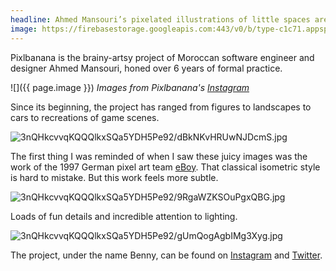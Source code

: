 ```yaml
---
headline: Ahmed Mansouri’s pixelated illustrations of little spaces are delicious
image: https://firebasestorage.googleapis.com:443/v0/b/type-c1c71.appspot.com/o/3nQHkcvvqKQQQlkxSQa5YDH5Pe92%2FpD3SV0fj0cytquPz.jpg?alt=media&token=ea5b7942-8ed5-4022-8c66-528e3879936a
---
```


Pixlbanana is the brainy-artsy project of Moroccan software engineer and designer Ahmed Mansouri, honed over 6 years of formal practice.

![]({{ page.image }})
*Images from Pixlbanana's [Instagram](https://www.instagram.com/pixlbanana)*


Since its beginning, the project has ranged from figures to landscapes to cars to recreations of game scenes.

![3nQHkcvvqKQQQlkxSQa5YDH5Pe92/dBkNKvHRUwNJDcmS.jpg](https://firebasestorage.googleapis.com:443/v0/b/type-c1c71.appspot.com/o/3nQHkcvvqKQQQlkxSQa5YDH5Pe92%2FdBkNKvHRUwNJDcmS.jpg?alt=media&token=9d9f3ef8-c00c-485e-9b10-e8e3d99edaec)


The first thing I was reminded of when I saw these juicy images was the work of the 1997 German pixel art team [eBoy](https://www.eboy.com). That classical isometric style is hard to mistake. But this work feels more subtle.

![3nQHkcvvqKQQQlkxSQa5YDH5Pe92/9RgaWZKSOuPgxQBG.jpg](https://firebasestorage.googleapis.com:443/v0/b/type-c1c71.appspot.com/o/3nQHkcvvqKQQQlkxSQa5YDH5Pe92%2F9RgaWZKSOuPgxQBG.jpg?alt=media&token=c9a6898b-cc3e-4205-8fea-f3182583e348)

Loads of fun details and incredible attention to lighting.

![3nQHkcvvqKQQQlkxSQa5YDH5Pe92/gUmQogAgbIMg3Xyg.jpg](https://firebasestorage.googleapis.com:443/v0/b/type-c1c71.appspot.com/o/3nQHkcvvqKQQQlkxSQa5YDH5Pe92%2FgUmQogAgbIMg3Xyg.jpg?alt=media&token=270cd494-76f1-455e-ba08-682e7eee3b44)

The project, under the name Benny, can be found on [Instagram](https://instagram.com/pixlbanana) and [Twitter](https://twitter.com/pixlbanana).